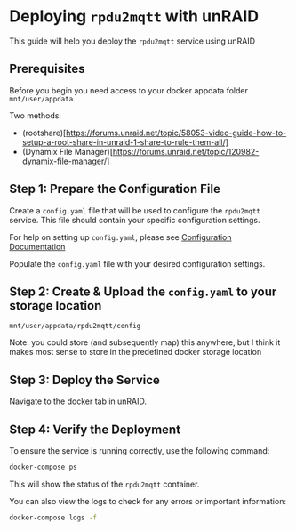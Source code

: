 # Deploying `rpdu2mqtt` with unRAID

This guide will help you deploy the `rpdu2mqtt` service using unRAID

## Prerequisites

Before you begin you need access to your docker appdata folder `mnt/user/appdata`

Two methods:
 - (rootshare)[https://forums.unraid.net/topic/58053-video-guide-how-to-setup-a-root-share-in-unraid-1-share-to-rule-them-all/]
 - (Dynamix File Manager)[https://forums.unraid.net/topic/120982-dynamix-file-manager/]

## Step 1: Prepare the Configuration File

Create a `config.yaml` file that will be used to configure the `rpdu2mqtt` service. This file should contain your specific configuration settings.

For help on setting up `config.yaml`, please see [Configuration Documentation](./../../docs/Configuration.md)

Populate the `config.yaml` file with your desired configuration settings.

## Step 2: Create & Upload the `config.yaml` to your storage location

`mnt/user/appdata/rpdu2mqtt/config`

Note: you could store (and subsequently map) this anywhere, but I think it makes most sense to store in the predefined docker storage location

## Step 3: Deploy the Service

Navigate to the docker tab in unRAID.



## Step 4: Verify the Deployment

To ensure the service is running correctly, use the following command:

```bash
docker-compose ps
```

This will show the status of the `rpdu2mqtt` container.

You can also view the logs to check for any errors or important information:

```bash
docker-compose logs -f
```
